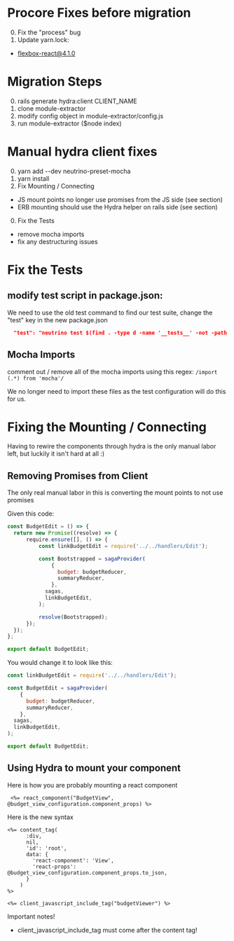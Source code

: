 # Procore Fixes before migration
0. Fix the "process" bug
0. Update yarn.lock:
  - flexbox-react@4.1.0

# Migration Steps
0. rails generate hydra:client CLIENT_NAME
0. clone module-extractor
0. modify config object in module-extractor/config.js
0. run module-extractor ($node index)

# Manual hydra client fixes
0. yarn add --dev neutrino-preset-mocha
0. yarn install
0. Fix Mounting / Connecting
- JS mount points no longer use promises from the JS side (see section)
- ERB mounting should use the Hydra helper on rails side (see section)
0. Fix the Tests
  - remove mocha imports
  - fix any destructuring issues


# Fix the Tests
## modify test script in package.json:
We need to use the old test command to find our test suite, change the "test" key in the new package.json

```json
  "test": "neutrino test $(find . -type d -name '__tests__' -not -path '*/node_modules/*')" ,
```
## Mocha Imports
 comment out / remove all of the mocha imports using this regex: `/import (.*) from 'mocha'/`

 We no longer need to import these files as the test configuration will do this for us.

# Fixing the Mounting / Connecting
Having to rewire the components through hydra is the only manual labor left, but
luckily it isn't hard at all :)

## Removing Promises from Client
The only real manual labor in this is converting the mount points to not use
promises

Given this code:
```js
const BudgetEdit = () => {
  return new Promise((resolve) => {
      require.ensure([], () => {
          const linkBudgetEdit = require('../../handlers/Edit');

          const Bootstrapped = sagaProvider(
              {
                budget: budgetReducer,
                summaryReducer,
              },
            sagas,
            linkBudgetEdit,
          );

          resolve(Bootstrapped);
      });
  });
};

export default BudgetEdit;
```

You would change it to look like this:
```js
const linkBudgetEdit = require('../../handlers/Edit');

const BudgetEdit = sagaProvider(
    {
      budget: budgetReducer,
      summaryReducer,
    },
  sagas,
  linkBudgetEdit,
);

export default BudgetEdit;
```

## Using Hydra to mount your component

Here is how you are probably mounting a react component
```erb
 <%= react_component("BudgetView", @budget_view_configuration.component_props) %>
```

Here is the new syntax
```erb
<%= content_tag(
      :div,
      nil,
      'id': 'root',
      data: {
        'react-component': 'View',
        'react-props': @budget_view_configuration.component_props.to_json,
      }
    )
%>

<%= client_javascript_include_tag("budgetViewer") %>
```

Important notes!
- client_javascript_include_tag must come after the content tag!
